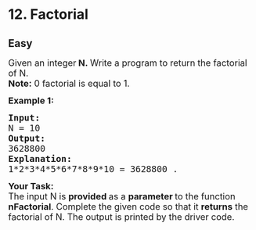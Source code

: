 # 12. Factorial
## Easy
<div class="problem-statement">
                <p></p><p><span style="font-size:18px">Given an integer<strong>&nbsp;N</strong><strong>.&nbsp;</strong>Write a program to return the factorial of N.<br>
<strong>Note:</strong> 0 factorial is equal to 1.</span></p>

<p><span style="font-size:18px"><strong>Example 1:</strong></span> <span style="font-size:18px"><strong> </strong></span></p>

<pre><span style="font-size:18px"><strong>Input:</strong>
N = 10
<strong>Output: 
</strong>3628800
<strong>Explanation:</strong>
1*2*3*4*5*6*7*8*9*10 = 3628800 .</span></pre>

<p><span style="font-size:18px"><strong>Your Task:</strong><br>
The input N&nbsp;is&nbsp;<strong>provided&nbsp;</strong>as a&nbsp;<strong>parameter&nbsp;</strong>to the function <strong>nFactorial</strong>. Complete the given code so that it <strong>returns</strong> the factorial of N. The output is printed by the driver code.</span></p>
 <p></p>
            </div>